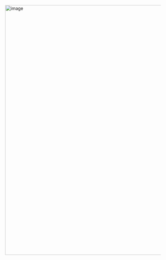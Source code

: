 <img width="807" alt="image" src="https://github.com/user-attachments/assets/8730a285-4616-469b-98fb-29e44250dac5">
